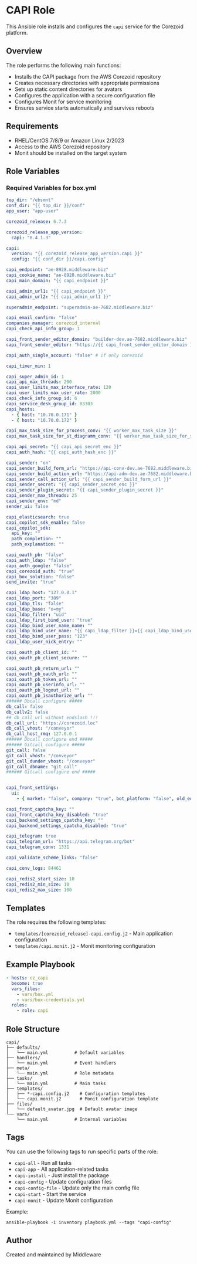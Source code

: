 # CAPI Role

This Ansible role installs and configures the `capi` service for the Corezoid platform.

## Overview

The role performs the following main functions:
- Installs the CAPI package from the AWS Corezoid repository
- Creates necessary directories with appropriate permissions
- Sets up static content directories for avatars
- Configures the application with a secure configuration file
- Configures Monit for service monitoring
- Ensures service starts automatically and survives reboots

## Requirements

- RHEL/CentOS 7/8/9 or Amazon Linux 2/2023
- Access to the AWS Corezoid repository
- Monit should be installed on the target system

## Role Variables

### Required Variables for box.yml

```yaml
top_dir: "/ebsmnt"
conf_dir: "{{ top_dir }}/conf"
app_user: "app-user"

corezoid_release: 6.7.3

corezoid_release_app_version:
  capi: "8.4.1.3"

capi:
  version: "{{ corezoid_release_app_version.capi }}"
  config: "{{ conf_dir }}/capi.config"

capi_endpoint: "ae-8928.middleware.biz"
capi_cookie_name: "ae-8928.middleware.biz"
capi_main_domain: "{{ capi_endpoint }}"

capi_admin_url1: "{{ capi_endpoint }}"
capi_admin_url2: "{{ capi_admin_url1 }}"

superadmin_endpoint: "superadmin-ae-7682.middleware.biz"

capi_email_confirm: "false"
companies_manager: corezoid_internal
capi_check_api_info_group: 1

capi_front_sender_editor_domain: "builder-dev.ae-7682.middleware.biz"
capi_front_sender_editor: "https://{{ capi_front_sender_editor_domain }}/embed.js?"

capi_auth_single_account: "false" # if only corezoid

capi_timer_min: 1

capi_super_admin_id: 1
capi_api_max_threads: 200
capi_user_limits_max_interface_rate: 120
capi_user_limits_max_user_rate: 2000
capi_check_info_group_id: 6
capi_service_desk_group_id: 83303
capi_hosts:
  - { host: "10.70.0.171" }
  - { host: "10.70.0.172" }

capi_max_task_size_for_process_conv: "{{ worker_max_task_size }}"
capi_max_task_size_for_st_diagramm_conv: "{{ worker_max_task_size_for_st_diagramm_conv }}"

capi_api_secret: "{{ capi_api_secret_enc }}"
capi_auth_hash: "{{ capi_auth_hash_enc }}"

capi_sender: "on"
capi_sender_build_form_url: "https://api-conv-dev.ae-7682.middleware.biz"
capi_sender_build_action_url: "https://api-adm-dev.ae-7682.middleware.biz"
capi_sender_call_action_url: "{{ capi_sender_build_form_url }}"
capi_sender_secret: "{{ capi_sender_secret_enc }}"
capi_sender_plugin_secret: "{{ capi_sender_plugin_secret }}"
capi_sender_max_threads: 25
capi_sender_env: "md"
sender_ui: false

capi_elasticsearch: true
capi_copilot_sdk_enable: false
capi_copilot_sdk:
  api_key: ""
  path_completion: ""
  path_explanation: ""

capi_oauth_pb: "false"
capi_auth_ldap: "false"
capi_auth_google: "false"
capi_corezoid_auth: "true"
capi_box_solution: "false"
send_invite: "true"

capi_ldap_host: "127.0.0.1"
capi_ldap_port: "389"
capi_ldap_tls: "false"
capi_ldap_base: "o=my"
capi_ldap_filter: "uid"
capi_ldap_first_bind_user: "true"
capi_ldap_bind_user_name_name: ""
capi_ldap_bind_user_name: "{{ capi_ldap_filter }}={{ capi_ldap_bind_user_name_name }},{{ capi_ldap_base }}"
capi_ldap_bind_user_pass: "123"
capi_ldap_user_nick_entry: ""

capi_oauth_pb_client_id: ""
capi_oauth_pb_client_secure: ""

capi_oauth_pb_return_url: ""
capi_oauth_pb_oauth_url: ""
capi_oauth_pb_token_url: ""
capi_oauth_pb_userinfo_url: ""
capi_oauth_pb_logout_url: ""
capi_oauth_pb_isauthorize_url: ""
###### Dbcall configure #####
db_call: false
db_callv2: false
## db_call_url without endslash !!!
db_call_url: "https://corezoid.loc"
db_call_vhost: "/conveyor"
db_call_host_rmq: 127.0.0.1
###### Dbcall configure end #####
###### Gitcall configure #####
git_call: false
git_call_vhost: "/conveyor"
git_call_dunder_vhost: "/conveyor"
git_call_dbname: "git_call"
###### Gitcall configure end #####


capi_front_settings:
  ui:
    - { market: "false", company: "true", bot_platform: "false", old_editor: "false", search: "true", billing: "false", default_company: "My Corezoid", disabled_auth_logo: "false", git_call: "false" }

capi_front_captcha_key: ""
capi_front_captcha_key_disabled: "true"
capi_backend_settings_cpatcha_key: ""
capi_backend_settings_cpatcha_disabled: "true"

capi_telegram: true
capi_telegram_url: "https://api.telegram.org/bot"
capi_telegram_conv: 1331

capi_validate_scheme_links: "false"

capi_conv_logs: 84461

capi_redis2_start_size: 10
capi_redis2_min_size: 10
capi_redis2_max_size: 100

```

## Templates

The role requires the following templates:
- `templates/[corezoid_release]-capi.config.j2` - Main application configuration
- `templates/capi.monit.j2` - Monit monitoring configuration

## Example Playbook

```yaml
- hosts: cz_capi
  become: true
  vars_files:
    - vars/box.yml
    - vars/box-credentials.yml
  roles:
    - role: capi
```

## Role Structure

```
capi/
├── defaults/
│   └── main.yml          # Default variables   
├── handlers/
│   └── main.yml          # Event handlers
├── meta/
│   └── main.yml          # Role metadata
├── tasks/
│   └── main.yml          # Main tasks
├── templates/
│   ├── *-capi.config.j2    # Configuration templates
│   └── capi.monit.j2       # Monit configuration template
├── files/
│   └── default_avatar.jpg  # Default avatar image
└── vars/
    └── main.yml          # Internal variables
```

## Tags

You can use the following tags to run specific parts of the role:

- `capi-all` - Run all tasks
- `capi-app` - All application-related tasks
- `capi-install` - Just install the package
- `capi-config` - Update configuration files
- `capi-config-file` - Update only the main config file
- `capi-start` - Start the service
- `capi-monit` - Update Monit configuration

Example:
```
ansible-playbook -i inventory playbook.yml --tags "capi-config"
```

## Author

Created and maintained by Middleware